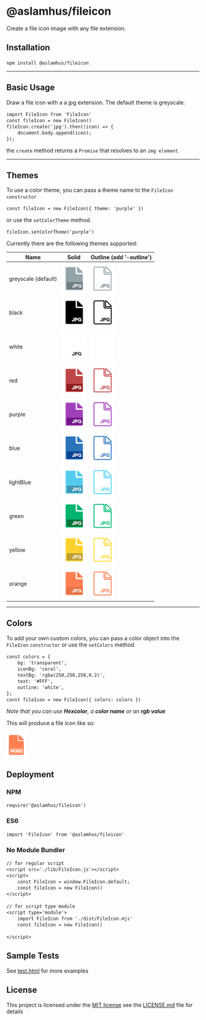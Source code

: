 # @aslamhus/fileicon

Create a file icon image with any file extension.

## Installation

`npm install @aslamhus/fileicon`

---

## Basic Usage

Draw a file icon with a a jpg extension. The default theme is greyscale.

    import FileIcon from 'FileIcon'
    const fileIcon = new FileIcon()
    fileIcon.create('jpg').then((icon) => {
        document.body.append(icon);
    });

the `create` method returns a `Promise` that resolves to an `img element`.

---

## Themes

To use a color theme, you can pass a theme name to the `FileIcon` `constructor`

    const fileIcon = new FileIcon({ theme: 'purple' })

or use the `setColorTheme` method.

    fileIcon.setColorTheme('purple')

Currently there are the following themes supported:

| Name                | Solid                                                                                           | Outline (add '-outline')                                                                                        |
| ------------------- | ----------------------------------------------------------------------------------------------- | --------------------------------------------------------------------------------------------------------------- |
| greyscale (default) | ![greyscale](https://github.com/aslamhus/fileicon/blob/main/docs/images/greyscale.png?raw=true) | ![greyscale-outline](https://github.com/aslamhus/fileicon/blob/main/docs/images/greyscale-outline.png?raw=true) |
| black               | ![black](https://github.com/aslamhus/fileicon/blob/main/docs/images/black.png?raw=true)         | ![black-outline](https://github.com/aslamhus/fileicon/blob/main/docs/images/black-outline.png?raw=true)         |
| white               | ![white](https://github.com/aslamhus/fileicon/blob/main/docs/images/white.png?raw=true)         | ![white-outline](https://github.com/aslamhus/fileicon/blob/main/docs/images/white-outline.png?raw=true)         |
| red                 | ![red](https://github.com/aslamhus/fileicon/blob/main/docs/images/red.png?raw=true)             | ![red-outline](https://github.com/aslamhus/fileicon/blob/main/docs/images/red-outline.png?raw=true)             |
| purple              | ![purple](https://github.com/aslamhus/fileicon/blob/main/docs/images/purple.png?raw=true)       | ![purple-outline](https://github.com/aslamhus/fileicon/blob/main/docs/images/purple-outline.png?raw=true)       |
| blue                | ![blue](https://github.com/aslamhus/fileicon/blob/main/docs/images/blue.png?raw=true)           | ![blue-outline](https://github.com/aslamhus/fileicon/blob/main/docs/images/blue-outline.png?raw=true)           |
| lightBlue           | ![lightBlue](https://github.com/aslamhus/fileicon/blob/main/docs/images/lightBlue.png?raw=true) | ![lightBlue-outline](https://github.com/aslamhus/fileicon/blob/main/docs/images/lightBlue-outline.png?raw=true) |
| green               | ![green](https://github.com/aslamhus/fileicon/blob/main/docs/images/green.png?raw=true)         | ![green-outline](https://github.com/aslamhus/fileicon/blob/main/docs/images/green-outline.png?raw=true)         |
| yellow              | ![yellow](https://github.com/aslamhus/fileicon/blob/main/docs/images/yellow.png?raw=true)       | ![yellow-outline](https://github.com/aslamhus/fileicon/blob/main/docs/images/yellow-outline.png?raw=true)       |
| orange              | ![orange](https://github.com/aslamhus/fileicon/blob/main/docs/images/orange.png?raw=true)       | ![orange-outline](https://github.com/aslamhus/fileicon/blob/main/docs/images/orange-outline.png?raw=true)       |

---

## Colors

To add your own custom colors, you can pass a color object into the `FileIcon` `constructor` or use the `setColors` method.

    const colors = {
        bg: 'transparent',
        iconBg: 'coral',
        textBg: 'rgba(250,250,250,0.2)',
        text: '#FFF',
        outline: 'white',
    };
    const fileIcon = new FileIcon({ colors: colors })

_Note that you can use **Hexcolor**, a **color name** or an **rgb value**_

This will produce a file icon like so:

![custom colors file icon](https://github.com/aslamhus/fileicon/blob/main/docs/images/ex1.png?raw=true)

## Deployment

### NPM

    require('@aslamhus/fileicon')

### ES6

    import 'FileIcon' from '@aslamhus/fileicon'

### No Module Bundler

    // for regular script
    <script src='./lib/FileIcon.js'></script>
    <script>
        const FileIcon = window.FileIcon.default;
        const fileIcon = new FileIcon()
    </script>

    // for script type module
    <script type='module'>
        import FileIcon from './dist/FileIcon.mjs'
        const fileIcon = new FileIcon()

    </script>

## Sample Tests

See [test.html](../test/test.html) for more examples

## License

This project is licensed under the [MIT license](../LICENSE.md)
see the [LICENSE.md](../LICENSE.md) file for details
